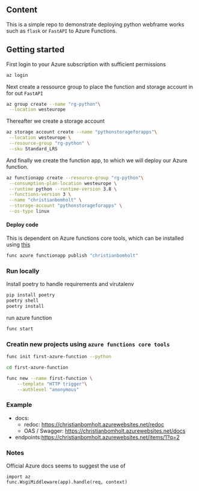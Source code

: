 ## Content

This is a simple repo to demonstrate deploying python webframe works such as `flask` or `FastAPI` to Azure Functions.

## Getting started

First login to your Azure subscription with sufficient permissions


```sh
az login
```

Next create a ressource group to place the function and storage account in for out `FastAPI`

```sh
az group create --name "rg-python"\
 --location westeurope
```
Thereafter we create a storage account

```sh
az storage account create --name "pythonstorageforapps"\
 --location westeurope \
 --resource-group "rg-python" \
 --sku Standard_LRS
```

And finally we create the function app, to which we will deploy our Azure function.
```sh
az functionapp create --resource-group "rg-python"\
 --consumption-plan-location westeurope \
 --runtime python --runtime-version 3.8 \
 --functions-version 3 \
 --name "christianbomholt" \
 --storage-account "pythonstorageforapps" \
 --os-type linux
```

#### Deploy code

This is dependent on Azure functions core tools, which can be installed using [this](https://docs.microsoft.com/en-us/azure/azure-functions/functions-run-local?tabs=linux%2Ccsharp%2Cbash#publish)

```sh
func azure functionapp publish "christianbomholt"
```

### Run locally

Install poetry to handle requirements and virutalenv
```sh
pip install poetry
poetry shell
poetry install
```

run azure function
```sh
func start
```

### Creatin new projects using `azure functions core tools`

```sh
func init first-azure-function --python

cd first-azure-function

func new --name first-function \
    --template "HTTP trigger"\
    --authlevel "anonymous"
``` 

### Example

- docs:
    - redoc: https://christianbomholt.azurewebsites.net/redoc
    - OAS / Swagger: https://christianbomholt.azurewebsites.net/docs
- endpoints:https://christianbomholt.azurewebsites.net/items/1?q=2

### Notes

Official Azure docs seems to suggest the use of

```
import az
func.WsgiMiddleware(app).handle(req, context)
```